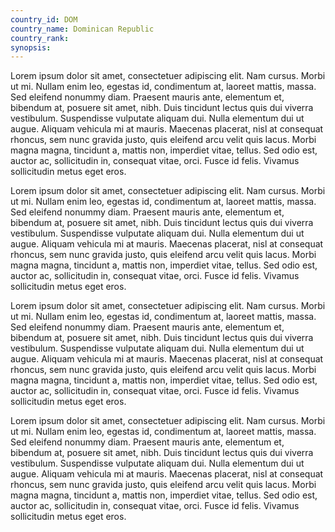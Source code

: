 ```yaml
---
country_id: DOM
country_name: Dominican Republic
country_rank: 
synopsis: 
---
```


Lorem ipsum dolor sit amet, consectetuer adipiscing elit. Nam cursus. Morbi ut mi. Nullam enim leo, egestas id, condimentum at, laoreet mattis, massa. Sed eleifend nonummy diam. Praesent mauris ante, elementum et, bibendum at, posuere sit amet, nibh. Duis tincidunt lectus quis dui viverra vestibulum. Suspendisse vulputate aliquam dui. Nulla elementum dui ut augue. Aliquam vehicula mi at mauris. Maecenas placerat, nisl at consequat rhoncus, sem nunc gravida justo, quis eleifend arcu velit quis lacus. Morbi magna magna, tincidunt a, mattis non, imperdiet vitae, tellus. Sed odio est, auctor ac, sollicitudin in, consequat vitae, orci. Fusce id felis. Vivamus sollicitudin metus eget eros.

Lorem ipsum dolor sit amet, consectetuer adipiscing elit. Nam cursus. Morbi ut mi. Nullam enim leo, egestas id, condimentum at, laoreet mattis, massa. Sed eleifend nonummy diam. Praesent mauris ante, elementum et, bibendum at, posuere sit amet, nibh. Duis tincidunt lectus quis dui viverra vestibulum. Suspendisse vulputate aliquam dui. Nulla elementum dui ut augue. Aliquam vehicula mi at mauris. Maecenas placerat, nisl at consequat rhoncus, sem nunc gravida justo, quis eleifend arcu velit quis lacus. Morbi magna magna, tincidunt a, mattis non, imperdiet vitae, tellus. Sed odio est, auctor ac, sollicitudin in, consequat vitae, orci. Fusce id felis. Vivamus sollicitudin metus eget eros.

Lorem ipsum dolor sit amet, consectetuer adipiscing elit. Nam cursus. Morbi ut mi. Nullam enim leo, egestas id, condimentum at, laoreet mattis, massa. Sed eleifend nonummy diam. Praesent mauris ante, elementum et, bibendum at, posuere sit amet, nibh. Duis tincidunt lectus quis dui viverra vestibulum. Suspendisse vulputate aliquam dui. Nulla elementum dui ut augue. Aliquam vehicula mi at mauris. Maecenas placerat, nisl at consequat rhoncus, sem nunc gravida justo, quis eleifend arcu velit quis lacus. Morbi magna magna, tincidunt a, mattis non, imperdiet vitae, tellus. Sed odio est, auctor ac, sollicitudin in, consequat vitae, orci. Fusce id felis. Vivamus sollicitudin metus eget eros.

Lorem ipsum dolor sit amet, consectetuer adipiscing elit. Nam cursus. Morbi ut mi. Nullam enim leo, egestas id, condimentum at, laoreet mattis, massa. Sed eleifend nonummy diam. Praesent mauris ante, elementum et, bibendum at, posuere sit amet, nibh. Duis tincidunt lectus quis dui viverra vestibulum. Suspendisse vulputate aliquam dui. Nulla elementum dui ut augue. Aliquam vehicula mi at mauris. Maecenas placerat, nisl at consequat rhoncus, sem nunc gravida justo, quis eleifend arcu velit quis lacus. Morbi magna magna, tincidunt a, mattis non, imperdiet vitae, tellus. Sed odio est, auctor ac, sollicitudin in, consequat vitae, orci. Fusce id felis. Vivamus sollicitudin metus eget eros.

